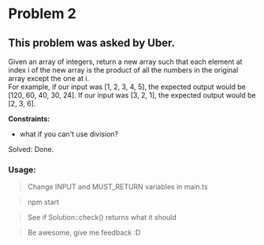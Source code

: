 # Problem 2
## This problem was asked by Uber.  

Given an array of integers, return a new array such that each element at index i of the new array is the product of all the numbers in the original array except the one at i.  
For example, if our input was [1, 2, 3, 4, 5], the expected output would be [120, 60, 40, 30, 24]. If our input was [3, 2, 1], the expected output would be [2, 3, 6].  

**Constraints:**  
- what if you can't use division?

Solved: Done.  

### Usage:  
> Change INPUT and MUST_RETURN variables in main.ts  
    
> npm start  
  
> See if Solution::check() returns what it should  
  
> Be awesome, give me feedback :D  
  
